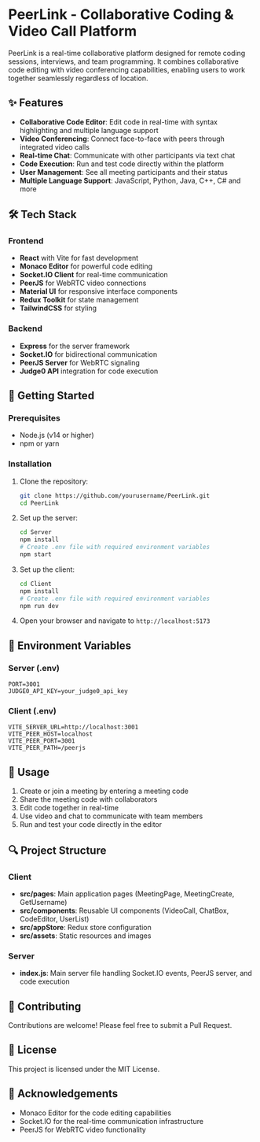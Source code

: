 # PeerLink - Collaborative Coding & Video Call Platform

PeerLink is a real-time collaborative platform designed for remote coding sessions, interviews, and team programming. It combines collaborative code editing with video conferencing capabilities, enabling users to work together seamlessly regardless of location.

## ✨ Features

- **Collaborative Code Editor**: Edit code in real-time with syntax highlighting and multiple language support
- **Video Conferencing**: Connect face-to-face with peers through integrated video calls
- **Real-time Chat**: Communicate with other participants via text chat
- **Code Execution**: Run and test code directly within the platform
- **User Management**: See all meeting participants and their status
- **Multiple Language Support**: JavaScript, Python, Java, C++, C# and more

## 🛠️ Tech Stack

### Frontend
- **React** with Vite for fast development
- **Monaco Editor** for powerful code editing
- **Socket.IO Client** for real-time communication
- **PeerJS** for WebRTC video connections
- **Material UI** for responsive interface components
- **Redux Toolkit** for state management
- **TailwindCSS** for styling

### Backend
- **Express** for the server framework
- **Socket.IO** for bidirectional communication
- **PeerJS Server** for WebRTC signaling
- **Judge0 API** integration for code execution

## 🚀 Getting Started

### Prerequisites
- Node.js (v14 or higher)
- npm or yarn

### Installation

1. Clone the repository:
   ```bash
   git clone https://github.com/yourusername/PeerLink.git
   cd PeerLink
   ```

2. Set up the server:
   ```bash
   cd Server
   npm install
   # Create .env file with required environment variables
   npm start
   ```

3. Set up the client:
   ```bash
   cd Client
   npm install
   # Create .env file with required environment variables
   npm run dev
   ```

4. Open your browser and navigate to `http://localhost:5173`

## 🔧 Environment Variables

### Server (.env)
```
PORT=3001
JUDGE0_API_KEY=your_judge0_api_key
```

### Client (.env)
```
VITE_SERVER_URL=http://localhost:3001
VITE_PEER_HOST=localhost
VITE_PEER_PORT=3001
VITE_PEER_PATH=/peerjs
```

## 📝 Usage

1. Create or join a meeting by entering a meeting code
2. Share the meeting code with collaborators
3. Edit code together in real-time
4. Use video and chat to communicate with team members
5. Run and test your code directly in the editor

## 🔍 Project Structure

### Client
- **src/pages**: Main application pages (MeetingPage, MeetingCreate, GetUsername)
- **src/components**: Reusable UI components (VideoCall, ChatBox, CodeEditor, UserList)
- **src/appStore**: Redux store configuration
- **src/assets**: Static resources and images

### Server
- **index.js**: Main server file handling Socket.IO events, PeerJS server, and code execution

## 👥 Contributing

Contributions are welcome! Please feel free to submit a Pull Request.

## 📄 License

This project is licensed under the MIT License.

## 🙏 Acknowledgements

- Monaco Editor for the code editing capabilities
- Socket.IO for the real-time communication infrastructure
- PeerJS for WebRTC video functionality
